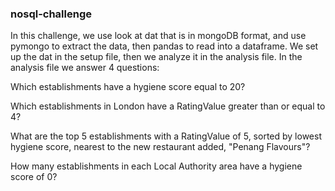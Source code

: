 ### nosql-challenge

In this challenge, we use look at dat that is in mongoDB format, and use pymongo to extract the data, then pandas to read into a dataframe. We set up the dat in the setup file, then we analyze it in the analysis file. In the analysis file we answer 4 questions: 

Which establishments have a hygiene score equal to 20?

Which establishments in London have a RatingValue greater than or equal to 4?

What are the top 5 establishments with a RatingValue of 5, sorted by lowest hygiene score, nearest to the new restaurant added, "Penang Flavours"?

How many establishments in each Local Authority area have a hygiene score of 0? 


